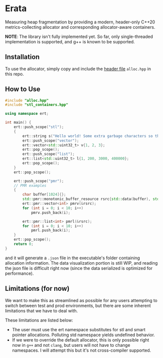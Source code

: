 # Erata
Measuring heap fragmentation by providing a modern, header-only C++20 metrics-collecting allocator and corresponding allocator-aware containers.

**NOTE**: The library isn't fully implemented yet. So far, only single-threaded implementation is supported, and g++ is known to be supported.

## Installation

To use the allocator, simply copy and include the [header file](https://raw.githubusercontent.com/OneRaynyDay/Erata/master/include/alloc.hpp) `alloc.hpp` in this repo.


## How to Use

```c++
#include "alloc.hpp"
#include "stl_containers.hpp"

using namespace ert;

int main() {
    ert::push_scope("stl");
    {
        ert::string s("Hello world! Some extra garbage characters so this can be stored on the heap.");
        ert::push_scope("vector");
        ert::vector<std::uint32_t> v{1, 2, 3};
        ert::pop_scope();
        ert::push_scope("list");
        ert::list<std::uint32_t> l{1, 200, 3000, 400000};
        ert::pop_scope();
    }
    ert::pop_scope();

    ert::push_scope("pmr");
    // PMR examples
    {
        char buffer[1024]{};
        std::pmr::monotonic_buffer_resource rsrc{std::data(buffer), std::size(buffer)};
        ert::pmr::vector<int> pmrv(&rsrc);
        for (int i = 0; i < 10; i++)
            pmrv.push_back(i);

        ert::pmr::list<int> pmrl(&rsrc);
        for (int i = 0; i < 10; i++)
            pmrl.push_back(i);
    }
    ert::pop_scope();
    return 0;
}
```

and it will generate a `.json` file in the executable's folder containing allocation information. The data visualization portion is still WIP, and reading the json file is difficult right now
(since the data serialized is optimized for performance).

## Limitations (for now)

We want to make this as streamlined as possible for any users attempting to switch between test and prod environments, but there are some inherent limitations that we have to deal with.

These limitations are listed below:

- The user must use the ert namespace substitutes for stl and smart pointer allocations. Polluting std namespace yields undefined behavior.
- If we were to override the default allocator, this is only possible right now in `g++` and not `clang`, but users will not have to change namespaces. I will attempt this but it's not cross-compiler supported.

